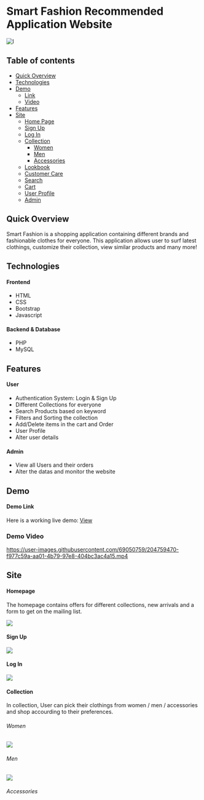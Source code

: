 # Smart Fashion Recommended Application Website  
![l](img/main/l.jpeg)  
## Table of contents  
* [Quick Overview](#quick-overview)  
* [Technologies](#technologies)  
* [Demo](#demo)  
  * [Link](#demo-link)  
  * [Video](#demo-video)  
* [Features](#features)  
* [Site](#site)  
  * [Home Page](#homepage)  
  * [Sign Up](#sign-up)  
  * [Log In](#log-in)  
  * [Collection](#collection)  
    * [Women](#women)
    * [Men](#men)
    * [Accessories](#accessories)
  * [Lookbook](#lookbook)
  * [Customer Care](#customer-care)
  * [Search](#search)
  * [Cart](#cart)
  * [User Profile](#user-profile)
  * [Admin](#admin)








## Quick Overview  
Smart Fashion is a shopping application containing different brands and fashionable clothes for everyone. This application allows user to surf latest clothings, customize their collection, view similar products and many more!  

## Technologies  
#### Frontend  
* HTML  
* CSS  
* Bootstrap  
* Javascript  
#### Backend & Database  
* PHP  
* MySQL  

## Features  
#### User  
* Authentication System: Login & Sign Up  
* Different Collections for everyone  
* Search Products based on keyword  
* Filters and Sorting the collection  
* Add/Delete items in the cart and Order  
* User Profile  
* Alter user details  
#### Admin  
* View all Users and their orders  
* Alter the datas and monitor the website  

## Demo  
#### Demo Link  
Here is a working live demo: [View](https://smartfashionapplication.000webhostapp.com/template/home.php)  

### Demo Video  
https://user-images.githubusercontent.com/69050759/204759470-f977c59a-aa01-4b79-97e8-404bc3ac4a15.mp4

## Site  
#### Homepage  
The homepage contains offers for different collections, new arrivals and a form to get on the mailing list.  

<kbd>
<img src="https://user-images.githubusercontent.com/69050759/204432483-763d1f75-2018-47f5-9ccd-97959894f09a.png">   
</kbd>  

#### Sign Up  

<kbd>
<img src="https://user-images.githubusercontent.com/69050759/204434888-5115b0c2-3ca0-4b1d-92ec-415ff91625e6.png">   
</kbd>  

#### Log In  

<kbd>
<img src="https://user-images.githubusercontent.com/69050759/204438474-3201e1e0-5990-48e3-9671-86f5662286e5.png">   
</kbd>  

#### Collection  
In collection, User can pick their clothings from women / men / accessories and shop accourding to their preferences.

###### Women  

<kbd>
<img src="https://user-images.githubusercontent.com/69050759/204438725-1c13243b-b36c-427d-a342-189e9a9c00c5.png">   
</kbd>  

###### Men  

<kbd>
<img src="https://user-images.githubusercontent.com/69050759/204438889-4ee05000-c3d6-412a-a3d1-7783535b46e0.png">   
</kbd>  

###### Accessories  

